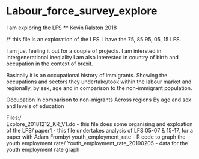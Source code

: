 # Labour_force_survey_explore
I am exploring the LFS
** Kevin Ralston 2018

/* this file is an exploration of the LFS. I have the 75, 85 95, 05, 15 LFS. 

I am just feeling it out for a couple of projects.
I am intersted in intergenerational ineqiality
I am also interested in country of birth and occupation in the context of brexit.

Basically it is an occupational history of immigrants. Showing the occupations and sectors they undertake/took within the labour market and regionally, by sex, age and in 
comparison to the non-immigrant population. 

Occupation
In comparison to non-migrants
	Across regions
	By age and sex and levels of education
	
	
Files:/  
Explore_20181212_KR_V1.do 	- this file does some organising and exploation of the LFS/
paper1				- this file undertakes analysis of LFS 05-07 & 15-17, for a paper with Adam Fromby/
youth_employment_rate - R code to graph the youth employment rate/ 
Youth_employment_rate_20190205 - data for the youth employment rate graph
